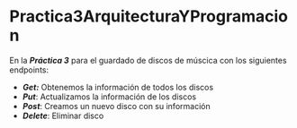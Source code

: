 # Practica3ArquitecturaYProgramacion
En  la ***Práctica 3*** para el guardado de discos de múscica con los siguientes endpoints:
- ***Get:*** Obtenemos la información de todos los discos
- ***Put***: Actualizamos la información de los discos 
- ***Post***: Creamos un nuevo disco con su información
- ***Delete***: Eliminar disco
